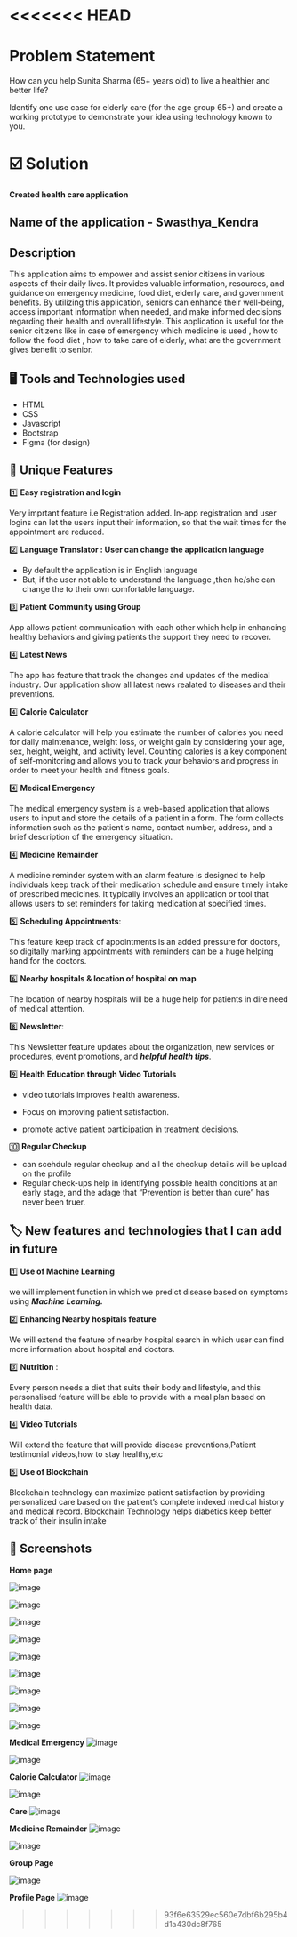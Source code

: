 <<<<<<< HEAD
=======
#  Problem Statement
 How can you help Sunita Sharma (65+ years
old) to live a healthier and better life?

 Identify one use case for elderly care (for the age group
65+) and create a working prototype to demonstrate
your idea using technology known to you.


# ☑️ Solution 

 **Created health care application** 
## Name of the application  -  **Swasthya_Kendra**

##  Description

This application aims to empower and assist senior citizens in various aspects of
their daily lives. It provides valuable information, resources, and guidance on emergency
medicine, food diet, elderly care, and government benefits. By utilizing this application,
seniors can enhance their well-being, access important information when needed, and make
informed decisions regarding their health and overall lifestyle.
This application is useful for the senior citizens like in case of emergency which medicine is used ,
how to follow the food diet , how to take care of elderly, what are the government gives benefit to senior.

## 🖥️ Tools and Technologies used 

- HTML 
- CSS
- Javascript 
- Bootstrap 
- Figma (for design)

## 🚀 Unique Features

 1️⃣ **Easy registration and login**

Very imprtant feature i.e Registration added.
In-app registration and user logins can let the users input their information, so that the wait times for the appointment are reduced.

2️⃣ **Language Translator : User can change the application language**

-  By default the application is in English language 
- But, if the user not able to understand the language ,then he/she can change the to their own comfortable language.

3️⃣ **Patient Community using Group** 

App allows patient communication with each other which help in enhancing healthy behaviors and giving patients the support they need to recover.


4️⃣ **Latest News**

The app has feature that track the changes and updates of the medical industry.
Our application show all latest news realated to diseases and their preventions.

4️⃣ **Calorie Calculator**

A calorie calculator will help you estimate the number of calories you need for daily maintenance, weight loss, or weight gain by considering your age, sex, height, weight, and activity level. Counting calories is a key component of self-monitoring and allows you to track your behaviors and progress in order to meet your health and fitness goals.

4️⃣ **Medical Emergency**

The medical emergency system is a web-based application that allows users to input and store the details of a patient in a form. The form collects information such as the patient's name, contact number, address, and a brief description of the emergency situation.

4️⃣ **Medicine Remainder**

A medicine reminder system with an alarm feature is designed to help individuals keep track of their medication schedule and ensure timely intake of prescribed medicines. It typically involves an application or tool that allows users to set reminders for taking medication at specified times.

5️⃣ **Scheduling Appointments**:

This feature keep track of appointments is an added pressure for doctors, so digitally marking appointments with reminders can be a huge helping hand for the doctors.

6️⃣ **Nearby hospitals & location of hospital on map**

The location of nearby hospitals will be a huge help for patients in dire need of medical attention.



8️⃣  **Newsletter**:

This Newsletter feature updates about the organization, new services or procedures, event promotions, and ***helpful health tips***.

9️⃣ **Health Education through Video Tutorials** 

 - video tutorials improves health awareness.
 - Focus on improving patient satisfaction. 

 - promote active patient participation in treatment decisions.

🔟 **Regular Checkup**

- can scehdule regular checkup and all the checkup details will be upload on the profile
- Regular check-ups help in identifying possible health conditions at an early stage, and the adage that “Prevention is better than cure” has never been truer.



## 🏷️ New features and technologies that I can add in future

1️⃣ **Use of Machine Learning**

   we will implement function in which we predict disease based on symptoms using ***Machine Learning.***

2️⃣ **Enhancing Nearby hospitals feature** 

We will extend the feature of nearby hospital search in which user can find more information about hospital and doctors.

3️⃣ **Nutrition** : 

Every person needs a diet that suits their body and lifestyle, and this personalised feature will be able to provide with a meal plan based on health data.

4️⃣ **Video Tutorials**

  Will extend the  feature that will provide disease preventions,Patient testimonial videos,how to stay healthy,etc

5️⃣ **Use of Blockchain**

 Blockchain technology can maximize patient satisfaction by providing personalized care based on the patient’s complete indexed medical history and medical record.
 Blockchain Technology helps diabetics keep better track of their insulin intake

## 📸 Screenshots
 **Home page**
 
![image](https://github.com/JaywantDode1004/Swasthya_kendra_application/assets/136264417/48a712f8-cd80-4efd-bdfa-b7b68cfc32dd)

![image](https://github.com/JaywantDode1004/Swasthya_kendra_application/assets/136264417/20206980-26dd-4420-b793-1ba8805a7fac)

![image](https://github.com/JaywantDode1004/Swasthya_kendra_application/assets/136264417/b47eed19-1d8d-4a27-96e1-51b8e64378c1)

![image](https://github.com/JaywantDode1004/Swasthya_kendra_application/assets/136264417/453e8568-a941-4350-949a-17e998d5cf99)

![image](https://github.com/JaywantDode1004/Swasthya_kendra_application/assets/136264417/247740f3-5cb7-4ea8-9a4b-1f88a5e46b54)

![image](https://github.com/JaywantDode1004/Swasthya_kendra_application/assets/136264417/7f02cd31-724c-4834-8d2c-39b0eaf45b96)

![image](https://github.com/JaywantDode1004/Swasthya_kendra_application/assets/136264417/5ce56957-10b5-4774-ace8-ed4b44a99cfe)

![image](https://github.com/JaywantDode1004/Swasthya_kendra_application/assets/136264417/81faa13d-da75-4d92-a74a-cf254dbec7c1)

![image](https://github.com/JaywantDode1004/Swasthya_kendra_application/assets/136264417/4c79fc29-56d7-47c3-bc5e-4f17b54d5dc5)


**Medical Emergency**
![image](https://github.com/JaywantDode1004/Swasthya_kendra_application/assets/136264417/055a5f1e-0bd2-4e41-aafd-0dfa91ef2834)

![image](https://github.com/JaywantDode1004/Swasthya_kendra_application/assets/136264417/105f9c9b-6b53-484c-9ab3-76700c222de5)


**Calorie Calculator**
![image](https://github.com/JaywantDode1004/Swasthya_kendra_application/assets/136264417/aa552846-1918-4cda-8386-cbe538f4e643)

![image](https://github.com/JaywantDode1004/Swasthya_kendra_application/assets/136264417/7c6815c6-445c-47f2-a100-7ee86a0f5bb6)

**Care**
![image](https://github.com/JaywantDode1004/Swasthya_kendra_application/assets/136264417/55059f99-31a2-4553-a0b4-eb099655a867)

**Medicine Remainder**
![image](https://github.com/JaywantDode1004/Swasthya_kendra_application/assets/136264417/63d19c36-6b6c-453b-9ca2-777e02525336)

![image](https://github.com/JaywantDode1004/Swasthya_kendra_application/assets/136264417/ef3ee3a1-52ed-4a45-ace3-fa235d6cee5c)


**Group Page**

![image](https://github.com/JaywantDode1004/Swasthya_kendra_application/assets/136264417/902e7951-cd6f-4e26-b01d-8ddec967939d)

**Profile Page**
![image](https://github.com/JaywantDode1004/Swasthya_kendra_application/assets/136264417/492dc67b-6f7f-425a-b569-7f681eeb2917)



>>>>>>> 93f6e63529ec560e7dbf6b295b4d1a430dc8f765

